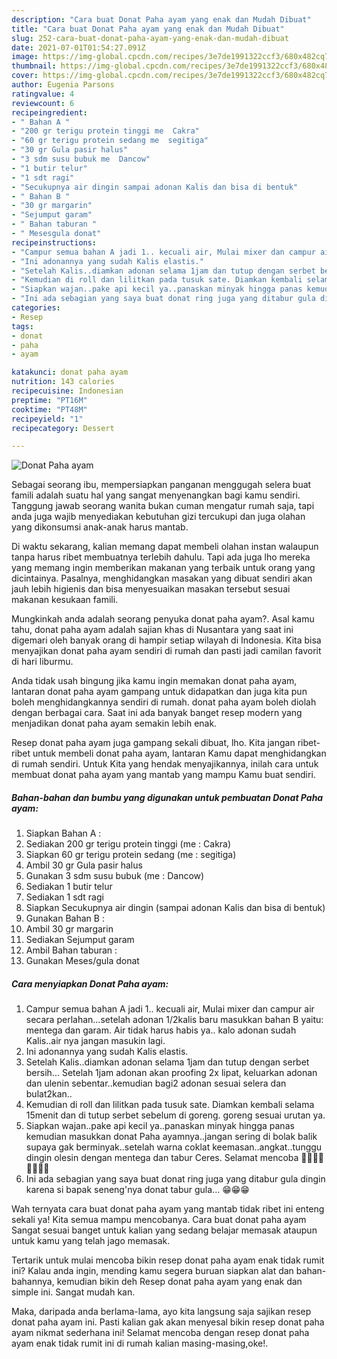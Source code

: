 ```yaml
---
description: "Cara buat Donat Paha ayam yang enak dan Mudah Dibuat"
title: "Cara buat Donat Paha ayam yang enak dan Mudah Dibuat"
slug: 252-cara-buat-donat-paha-ayam-yang-enak-dan-mudah-dibuat
date: 2021-07-01T01:54:27.091Z
image: https://img-global.cpcdn.com/recipes/3e7de1991322ccf3/680x482cq70/donat-paha-ayam-foto-resep-utama.jpg
thumbnail: https://img-global.cpcdn.com/recipes/3e7de1991322ccf3/680x482cq70/donat-paha-ayam-foto-resep-utama.jpg
cover: https://img-global.cpcdn.com/recipes/3e7de1991322ccf3/680x482cq70/donat-paha-ayam-foto-resep-utama.jpg
author: Eugenia Parsons
ratingvalue: 4
reviewcount: 6
recipeingredient:
- " Bahan A "
- "200 gr terigu protein tinggi me  Cakra"
- "60 gr terigu protein sedang me  segitiga"
- "30 gr Gula pasir halus"
- "3 sdm susu bubuk me  Dancow"
- "1 butir telur"
- "1 sdt ragi"
- "Secukupnya air dingin sampai adonan Kalis dan bisa di bentuk"
- " Bahan B "
- "30 gr margarin"
- "Sejumput garam"
- " Bahan taburan "
- " Mesesgula donat"
recipeinstructions:
- "Campur semua bahan A jadi 1.. kecuali air, Mulai mixer dan campur air secara perlahan...setelah adonan 1/2kalis baru masukkan bahan B yaitu: mentega dan garam. Air tidak harus habis ya.. kalo adonan sudah Kalis..air nya jangan masukin lagi."
- "Ini adonannya yang sudah Kalis elastis."
- "Setelah Kalis..diamkan adonan selama 1jam dan tutup dengan serbet bersih... Setelah 1jam adonan akan proofing 2x lipat, keluarkan adonan dan ulenin sebentar..kemudian bagi2 adonan sesuai selera dan bulat2kan.."
- "Kemudian di roll dan lilitkan pada tusuk sate. Diamkan kembali selama 15menit dan di tutup serbet sebelum di goreng. goreng sesuai urutan ya."
- "Siapkan wajan..pake api kecil ya..panaskan minyak hingga panas kemudian masukkan donat Paha ayamnya..jangan sering di bolak balik supaya gak berminyak..setelah warna coklat keemasan..angkat..tunggu dingin olesin dengan mentega dan tabur Ceres. Selamat mencoba 🙏🙏🤗🤗🥰🥰💪💪"
- "Ini ada sebagian yang saya buat donat ring juga yang ditabur gula dingin karena si bapak seneng&#39;nya donat tabur gula... 😁😁😁"
categories:
- Resep
tags:
- donat
- paha
- ayam

katakunci: donat paha ayam 
nutrition: 143 calories
recipecuisine: Indonesian
preptime: "PT16M"
cooktime: "PT48M"
recipeyield: "1"
recipecategory: Dessert

---
```



![Donat Paha ayam](https://img-global.cpcdn.com/recipes/3e7de1991322ccf3/680x482cq70/donat-paha-ayam-foto-resep-utama.jpg)

Sebagai seorang ibu, mempersiapkan panganan menggugah selera buat famili adalah suatu hal yang sangat menyenangkan bagi kamu sendiri. Tanggung jawab seorang  wanita bukan cuman mengatur rumah saja, tapi anda juga wajib menyediakan kebutuhan gizi tercukupi dan juga olahan yang dikonsumsi anak-anak harus mantab.

Di waktu  sekarang, kalian memang dapat membeli olahan instan walaupun tanpa harus ribet membuatnya terlebih dahulu. Tapi ada juga lho mereka yang memang ingin memberikan makanan yang terbaik untuk orang yang dicintainya. Pasalnya, menghidangkan masakan yang dibuat sendiri akan jauh lebih higienis dan bisa menyesuaikan masakan tersebut sesuai makanan kesukaan famili. 



Mungkinkah anda adalah seorang penyuka donat paha ayam?. Asal kamu tahu, donat paha ayam adalah sajian khas di Nusantara yang saat ini digemari oleh banyak orang di hampir setiap wilayah di Indonesia. Kita bisa menyajikan donat paha ayam sendiri di rumah dan pasti jadi camilan favorit di hari liburmu.

Anda tidak usah bingung jika kamu ingin memakan donat paha ayam, lantaran donat paha ayam gampang untuk didapatkan dan juga kita pun boleh menghidangkannya sendiri di rumah. donat paha ayam boleh diolah dengan berbagai cara. Saat ini ada banyak banget resep modern yang menjadikan donat paha ayam semakin lebih enak.

Resep donat paha ayam juga gampang sekali dibuat, lho. Kita jangan ribet-ribet untuk membeli donat paha ayam, lantaran Kamu dapat menghidangkan di rumah sendiri. Untuk Kita yang hendak menyajikannya, inilah cara untuk membuat donat paha ayam yang mantab yang mampu Kamu buat sendiri.

<!--inarticleads1-->

##### Bahan-bahan dan bumbu yang digunakan untuk pembuatan Donat Paha ayam:

1. Siapkan  Bahan A :
1. Sediakan 200 gr terigu protein tinggi (me : Cakra)
1. Siapkan 60 gr terigu protein sedang (me : segitiga)
1. Ambil 30 gr Gula pasir halus
1. Gunakan 3 sdm susu bubuk (me : Dancow)
1. Sediakan 1 butir telur
1. Sediakan 1 sdt ragi
1. Siapkan Secukupnya air dingin (sampai adonan Kalis dan bisa di bentuk)
1. Gunakan  Bahan B :
1. Ambil 30 gr margarin
1. Sediakan Sejumput garam
1. Ambil  Bahan taburan :
1. Gunakan  Meses/gula donat




<!--inarticleads2-->

##### Cara menyiapkan Donat Paha ayam:

1. Campur semua bahan A jadi 1.. kecuali air, Mulai mixer dan campur air secara perlahan...setelah adonan 1/2kalis baru masukkan bahan B yaitu: mentega dan garam. Air tidak harus habis ya.. kalo adonan sudah Kalis..air nya jangan masukin lagi.
1. Ini adonannya yang sudah Kalis elastis.
1. Setelah Kalis..diamkan adonan selama 1jam dan tutup dengan serbet bersih... Setelah 1jam adonan akan proofing 2x lipat, keluarkan adonan dan ulenin sebentar..kemudian bagi2 adonan sesuai selera dan bulat2kan..
1. Kemudian di roll dan lilitkan pada tusuk sate. Diamkan kembali selama 15menit dan di tutup serbet sebelum di goreng. goreng sesuai urutan ya.
1. Siapkan wajan..pake api kecil ya..panaskan minyak hingga panas kemudian masukkan donat Paha ayamnya..jangan sering di bolak balik supaya gak berminyak..setelah warna coklat keemasan..angkat..tunggu dingin olesin dengan mentega dan tabur Ceres. Selamat mencoba 🙏🙏🤗🤗🥰🥰💪💪
1. Ini ada sebagian yang saya buat donat ring juga yang ditabur gula dingin karena si bapak seneng&#39;nya donat tabur gula... 😁😁😁




Wah ternyata cara buat donat paha ayam yang mantab tidak ribet ini enteng sekali ya! Kita semua mampu mencobanya. Cara buat donat paha ayam Sangat sesuai banget untuk kalian yang sedang belajar memasak ataupun untuk kamu yang telah jago memasak.

Tertarik untuk mulai mencoba bikin resep donat paha ayam enak tidak rumit ini? Kalau anda ingin, mending kamu segera buruan siapkan alat dan bahan-bahannya, kemudian bikin deh Resep donat paha ayam yang enak dan simple ini. Sangat mudah kan. 

Maka, daripada anda berlama-lama, ayo kita langsung saja sajikan resep donat paha ayam ini. Pasti kalian gak akan menyesal bikin resep donat paha ayam nikmat sederhana ini! Selamat mencoba dengan resep donat paha ayam enak tidak rumit ini di rumah kalian masing-masing,oke!.

